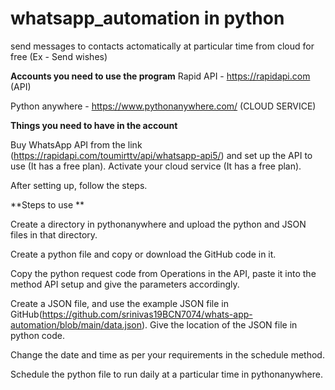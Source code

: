 # whatsapp_automation in python
send messages to contacts actomatically at particular time from cloud for free (Ex - Send wishes)

**Accounts you need to use the program** 
Rapid API - https://rapidapi.com (API)

Python anywhere - https://www.pythonanywhere.com/ (CLOUD SERVICE)

**Things you need to have in the account** 

Buy WhatsApp API from the link (https://rapidapi.com/toumirttv/api/whatsapp-api5/) and set up the API to use (It has a free plan).
Activate your cloud service (It has a free plan).

After setting up, follow the steps.

**Steps to use **

Create a directory in pythonanywhere and upload the python and JSON files in that directory. 

Create a python file and copy or download the GitHub code in it. 

Copy the python request code from Operations in the API, paste it into the method API setup and give the parameters accordingly.

Create a JSON file, and use the example JSON file in GitHub(https://github.com/srinivas19BCN7074/whats-app-automation/blob/main/data.json). Give the location of the JSON file in python code.

Change the date and time as per your requirements in the schedule method. 

Schedule the python file to run daily at a particular time in pythonanywhere.
